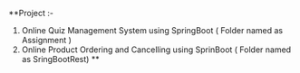 **Project :- 
1. Online Quiz Management System using SpringBoot ( Folder named as Assignment )
2. Online Product Ordering and Cancelling using SprinBoot ( Folder named as SringBootRest)
**
